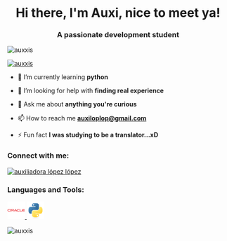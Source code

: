 <h1 align="center">Hi there, I'm Auxi, nice to meet ya!</h1>
<h3 align="center">A passionate development student</h3>

<p align="left"> <img src="https://komarev.com/ghpvc/?username=auxxis&label=Profile%20views&color=0e75b6&style=flat" alt="auxxis" /> </p>

<p align="left"> <a href="https://github.com/ryo-ma/github-profile-trophy"><img src="https://github-profile-trophy.vercel.app/?username=auxxis" alt="auxxis" /></a> </p>

- 🌱 I’m currently learning **python**

- 🤝 I’m looking for help with **finding real experience**

- 💬 Ask me about **anything you're curious**

- 📫 How to reach me **auxiloplop@gmail.com**

- ⚡ Fun fact **I was studying to be a translator...xD**

<h3 align="left">Connect with me:</h3>
<p align="left">
<a href="https://linkedin.com/in/auxiliadora lópez lópez" target="blank"><img align="center" src="https://raw.githubusercontent.com/rahuldkjain/github-profile-readme-generator/master/src/images/icons/Social/linked-in-alt.svg" alt="auxiliadora lópez lópez" height="30" width="40" /></a>
</p>

<h3 align="left">Languages and Tools:</h3>
<p align="left"> <a href="https://www.oracle.com/" target="_blank" rel="noreferrer"> <img src="https://raw.githubusercontent.com/devicons/devicon/master/icons/oracle/oracle-original.svg" alt="oracle" width="40" height="40"/> </a> <a href="https://www.python.org" target="_blank" rel="noreferrer"> <img src="https://raw.githubusercontent.com/devicons/devicon/master/icons/python/python-original.svg" alt="python" width="40" height="40"/> </a> </p>

<p><img align="center" src="https://github-readme-stats.vercel.app/api/top-langs?username=auxxis&show_icons=true&locale=en&layout=compact" alt="auxxis" /></p>
